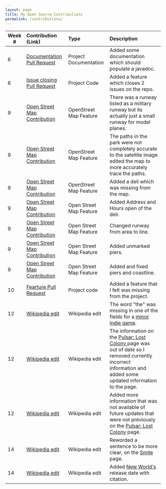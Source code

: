 ```yaml
---
layout: page
title: My Open Source Contributions
permalink: /contributions/
---
```


<!--
Type of the contribution should be "Wikipedia edit", "OpenStreet Map feature", "Project Documentation", "Project Code", "Blog Edit", etc.

The description should include a brief summary of what you did.

Replace the first row below with your contribution.

-->





| Week # | Contribution (Link)                                          | Type                    | Description                                                  |
| ------ | :----------------------------------------------------------- | :---------------------- | :----------------------------------------------------------- |
| 6      | [Documentation Pull Request](https://github.com/runelite/runelite/pull/10042) | Project Documentation   | Added some documentation which should populate a javadoc.    |
| 6      | [Issue closing Pull Request](https://github.com/runelite/runelite/pull/10046) | Project Code            | Added a feature which closes 2 issues on the repo.           |
| 9      | [Open Street Map Contribution](https://www.openstreetmap.org/changeset/76177786#map=19/40.58949/-73.91862) | OpenStreet Map Feature  | There was a runway listed as a military runway but its actually just a small runway for model planes. |
| 9      | [Open Street Map Contribution](https://www.openstreetmap.org/changeset/76177820) | OpenStreet Map Feature  | The paths in the park were not completely accurate to the satellite image edited the map to more accurately trace the paths. |
| 9      | [Open Street Map Contribution](http://openstreetmap.org/changeset/76177927#map=19/40.59014/-73.92239) | OpenStreet Map Feature  | Added a deli which was missing from the map.                 |
| 9      | [Open Street Map Contribution](https://www.openstreetmap.org/changeset/76177981#map=19/40.59014/-73.92239) | Open Street Map Feature | Added Address and Hours open of the deli.                    |
| 9      | [Open Street Map Contribution](https://www.openstreetmap.org/changeset/76223924https://www.openstreetmap.org/changeset/76223924) | Open Street Map Feature | Changed runway from area to line.                            |
| 9      | [Open Street Map Contribution](https://www.openstreetmap.org/changeset/76224361#map=14/40.6283/-73.8883) | Open Street Map Feature | Added unmarked piers.                                        |
| 9      | [Open Street Map Contribution](https://www.openstreetmap.org/changeset/76225587#map=16/40.5898/-73.9254) | Open Street Map Feature | Added and fixed piers and coastline.                         |
| 10     | [Fearture Pull Request](https://github.com/open-osrs/runelite/pull/1877) | Project code            | Added a feature that I felt was missing from the project.    |
| 12     | [Wikipedia edit](https://en.wikipedia.org/wiki/Special:Contributions/Benjamingur) | Wikipedia edit          | The word  "the" was missing in one of the fields for a [minor indie game](https://en.wikipedia.org/wiki/Deep_Rock_Galactic). |
| 12     | [Wikipedia edit](https://en.wikipedia.org/wiki/Special:Contributions/Benjamingur) | Wikipedia edit          | The information on the [Pulsar: Lost Colony ](https://en.wikipedia.org/wiki/PULSAR:_Lost_Colony) page was out of date so I removed currently incorrect information and added some updated information to the page. |
| 12     | [Wikipedia edit](https://en.wikipedia.org/wiki/Special:Contributions/Benjamingur) | Wikipedia edit          | Added more information that was not available of future updates that were not previously on the [Pulsar: Lost Colony](https://en.wikipedia.org/wiki/PULSAR:_Lost_Colony) page. |
| 14     | [Wikipedia edit](https://en.wikipedia.org/wiki/Special:Contributions/Benjamingur) | Wikipedia edit          | Reworded a sentence to be more clear, on the [Smite](https://en.wikipedia.org/w/index.php?title=Smite_(video_game)&oldid=931600146) page. |
| 14     | [Wikipedia edit](https://en.wikipedia.org/wiki/Special:Contributions/Benjamingur) | Wikipedia edit          | Added [New World's](https://en.wikipedia.org/wiki/New_World_(video_game)) release date with citation. |

